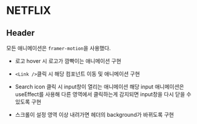 # NETFLIX

## Header

모든 애니메이션은 `framer-motion`을 사용했다.

- 로고 hover 시 로고가 깜빡이는 애니메이션 구현

- `<Link />`클릭 시 해당 컴포넌트 이동 및 애니메이션 구현

- Search icon 클릭 시 input창이 열리는 애니메이션
  해당 input 애니메이션은 useEffect를 사용해 다른 영역에서 클릭하는게 감지되면 input창을 다시 닫을 수 있도록 구현

- 스크롤이 설정 영역 이상 내려가면 헤더의 background가 바뀌도록 구현

